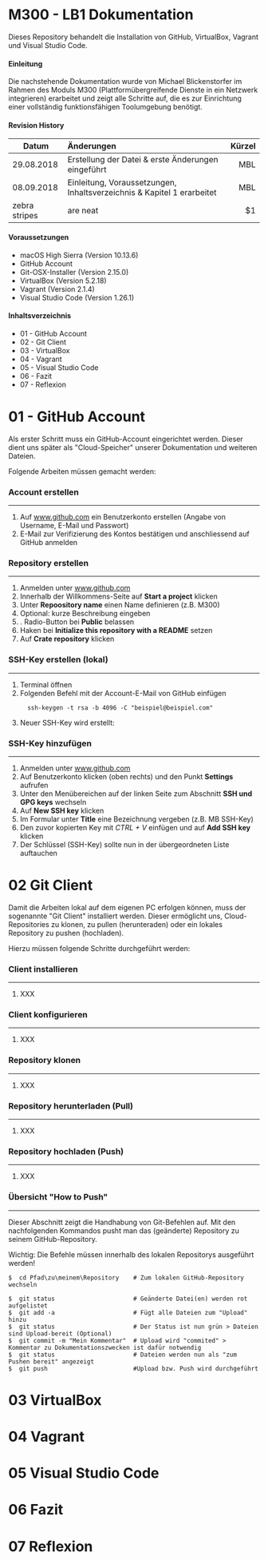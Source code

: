 M300 - LB1 Dokumentation
======

Dieses Repository behandelt die Installation von GitHub, VirtualBox, Vagrant und Visual Studio Code.

#### Einleitung

Die nachstehende Dokumentation wurde von Michael Blickenstorfer im Rahmen des Moduls M300 (Plattformübergreifende Dienste in ein Netzwerk integrieren)
erarbeitet und zeigt alle Schritte auf, die es zur Einrichtung einer vollständig funktionsfähigen Toolumgebung benötigt.

#### Revision History

| Datum         | Änderungen                                                | Kürzel  |
| ------------- |:-----------------------------------------------------------| -------:|
| 29.08.2018    | Erstellung der Datei & erste Änderungen eingeführt        |   MBL   |
| 08.09.2018    | Einleitung, Voraussetzungen, Inhaltsverzeichnis & Kapitel 1 erarbeitet                                    |   MBL   |
| zebra stripes | are neat                                                  |    $1   |

#### Voraussetzungen
* macOS High Sierra (Version 10.13.6)
* GitHub Account
* Git-OSX-Installer (Version 2.15.0)
* VirtualBox (Version 5.2.18)
* Vagrant (Version 2.1.4)
* Visual Studio Code (Version 1.26.1)

#### Inhaltsverzeichnis
* 01 - GitHub Account
* 02 - Git Client
* 03 - VirtualBox
* 04 - Vagrant
* 05 - Visual Studio Code
* 06 - Fazit
* 07 - Reflexion

01 - GitHub Account
======

Als erster Schritt muss ein GitHub-Account eingerichtet werden. Dieser dient uns später als "Cloud-Speicher" unserer Dokumentation und weiteren Dateien.

Folgende Arbeiten müssen gemacht werden:

### Account erstellen
***
1. Auf www.github.com ein Benutzerkonto erstellen (Angabe von Username, E-Mail und Passwort)
2. E-Mail zur Verifizierung des Kontos bestätigen und anschliessend auf GitHub anmelden


### Repository erstellen
***
1. Anmelden unter www.github.com 
2. Innerhalb der Willkommens-Seite auf <strong>Start a project</strong> klicken
3. Unter <strong>Repoository name</strong> einen Name definieren (z.B. M300)
4. Optional: kurze Beschreibung eingeben
5. . Radio-Button bei <strong>Public</strong> belassen
6. Haken bei <strong>Initialize this repository with a README</strong> setzen
7. Auf <strong>Crate repository</strong> klicken
   

### SSH-Key erstellen (lokal)
***
1.  Terminal öffnen
2.  Folgenden Befehl mit der Account-E-Mail von GitHub einfügen
    ```Shell
      ssh-keygen -t rsa -b 4096 -C "beispiel@beispiel.com"
    ```
3. Neuer SSH-Key wird erstellt:


### SSH-Key hinzufügen
***
1.  Anmelden unter www.github.com
2.  Auf Benutzerkonto klicken (oben rechts) und den Punkt <strong>Settings</strong> aufrufen
3.  Unter den Menübereichen auf der linken Seite zum Abschnitt <strong>SSH und GPG keys</strong> wechseln
4.  Auf <strong>New SSH key</strong> klicken
5.  Im Formular unter <strong>Title</strong> eine Bezeichnung vergeben (z.B. MB SSH-Key)
6.  Den zuvor kopierten Key mit <i>CTRL + V</i> einfügen und auf <strong>Add SSH key</strong> klicken
7.  Der Schlüssel (SSH-Key) sollte nun in der übergeordneten Liste auftauchen


02 Git Client
======

Damit die Arbeiten lokal auf dem eigenen PC erfolgen können, muss der sogenannte "Git Client" installiert werden. Dieser ermöglicht uns,
Cloud-Repositories zu klonen, zu pullen (herunteraden) oder ein lokales Repository zu pushen (hochladen).

Hierzu müssen folgende Schritte durchgeführt werden: 

### Client installieren
***
1. XXX


### Client konfigurieren
***
1. XXX


### Repository klonen
***
1. XXX

### Repository herunterladen (Pull)
***
1.  XXX


### Repository hochladen (Push)
***
1.  XXX


### Übersicht "How to Push"
***

Dieser Abschnitt zeigt die Handhabung von Git-Befehlen auf. Mit den nachfolgenden Kommandos pusht man das (geänderte) Repository zu seinem GitHub-Repository.

Wichtig: Die Befehle müssen innerhalb des lokalen Repositorys ausgeführt werden!

```Shell 
$  cd Pfad\zu\meinem\Repository    # Zum lokalen GitHub-Repository wechseln

$  git status                      # Geänderte Datei(en) werden rot aufgelistet
$  git add -a                      # Fügt alle Dateien zum "Upload" hinzu
$  git status                      # Der Status ist nun grün > Dateien sind Upload-bereit (Optional) 
$  git commit -m "Mein Kommentar"  # Upload wird "commited" > Kommentar zu Dokumentationszwecken ist dafür notwendig
$  git status                      # Dateien werden nun als "zum Pushen bereit" angezeigt
$  git push                        #Upload bzw. Push wird durchgeführt
```

03 VirtualBox
======

04 Vagrant
======

05 Visual Studio Code
======

06 Fazit
======

07 Reflexion
======